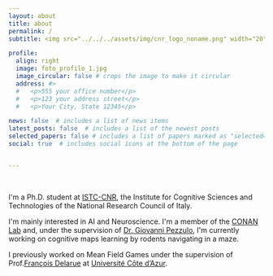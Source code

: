 ```yaml
---
layout: about
title: about
permalink: /
subtitle: <img src="../../../assets/img/cnr_logo_noname.png" width="20" alt="my alt text"/> <a href='https://www.istc.cnr.it/en'>  Institute for Cognitive Sciences and Technologies (CNR)</a> <br> <img src="../../../assets/img/polito_logo.jpg" width="22" alt="my alt text"/> <a href='https://www.polito.it/index.php?lang=en'>  Politecnico di Torino</a>

profile:
  align: right
  image: foto_profilo_1.jpg
  image_circular: false # crops the image to make it circular
  address: #>
  #   <p>555 your office number</p>
  #   <p>123 your address street</p>
  #   <p>Your City, State 12345</p>

news: false  # includes a list of news items
latest_posts: false  # includes a list of the newest posts
selected_papers: false # includes a list of papers marked as "selected={true}"
social: true  # includes social icons at the bottom of the page


---
```

<br>

I'm a Ph.D. student at [ISTC-CNR](https://www.istc.cnr.it/en), the Institute for Cognitive Sciences and Technologies of the National Research Council of Italy.

I'm mainly interested in AI and Neuroscience. I'm a member of the [CONAN Lab](https://www.istc.cnr.it/it/group/conan-0) and, under the supervision of [Dr. Giovanni Pezzulo](https://sites.google.com/site/giovannipezzulo/), I'm currently working on cognitive maps learning by rodents navigating in a maze. 

I previously worked on Mean Field Games under the supervision of Prof.[François Delarue](https://math.unice.fr/~delarue/) at [Université Côte d’Azur](https://univ-cotedazur.fr/).
